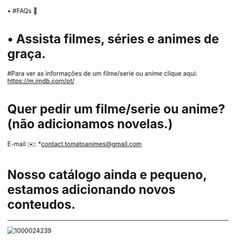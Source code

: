 • #FAQs 🍅

# • Assista filmes, séries e animes de graça.

#Para ver as informações de um filme/serie ou anime clique aqui:
https://m.imdb.com/pt/

# Quer pedir um filme/serie ou anime? (não adicionamos novelas.)
E-mail ✉️: *contact.tomatoanimes@gmail.com

# Nosso catálogo ainda e pequeno, estamos adicionando novos conteudos.

****************************************
![1000024239](https://github.com/user-attachments/assets/0cdb688d-c0f7-4c54-b701-7e4d3616fc36)
